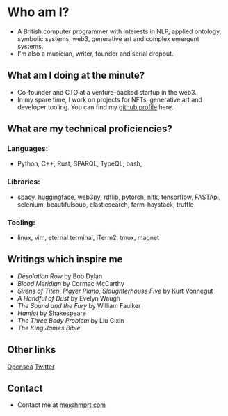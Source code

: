 # Who am I?
- A British computer programmer with interests in NLP, applied ontology, symbolic systems, web3, generative art and complex emergent systems.
- I'm also a musician, writer, founder and serial dropout.

## What am I doing at the minute?
- Co-founder and CTO at a venture-backed startup in the web3.
- In my spare time, I work on projects for NFTs, generative art and developer tooling. You can find my [github profile](https://github.com/hmprt) here.

## What are my technical proficiencies?
### Languages:
- Python, C++, Rust, SPARQL, TypeQL, bash, 

### Libraries:
- spacy, huggingface, web3py, rdflib, pytorch, nltk, tensorflow, FASTApi, selenium, beautifulsoup, elasticsearch, farm-haystack, truffle

### Tooling:
- linux, vim, eternal terminal, iTerm2, tmux, magnet

## Writings which inspire me
- _Desolation Row_ by Bob Dylan
- _Blood Meridian_ by Cormac McCarthy
- _Sirens of Titen_, _Player Piano_, _Slaughterhouse Five_ by Kurt Vonnegut
- _A Handful of Dust_ by Evelyn Waugh
- _The Sound and the Fury_ by William Faulker
- _Hamlet_ by Shakespeare
- _The Three Body Problem_ by Liu Cixin
- _The King James Bible_


## Other links
[Opensea](https://opensea.io/hmprt)
[Twitter](https://twitter.com/hmprt_)

## Contact
- Contact me at me@hmprt.com
